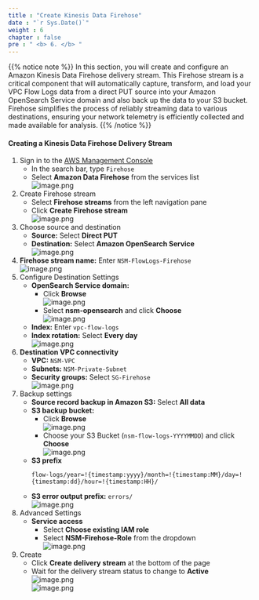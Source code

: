 ```yaml
---
title : "Create Kinesis Data Firehose"
date : "`r Sys.Date()`"
weight : 6
chapter : false
pre : " <b> 6. </b> "
---
```


{{% notice note %}}
In this section, you will create and configure an Amazon Kinesis Data Firehose delivery stream. This Firehose stream is a critical component that will automatically capture, transform, and load your VPC Flow Logs data from a direct PUT source into your Amazon OpenSearch Service domain and also back up the data to your S3 bucket. Firehose simplifies the process of reliably streaming data to various destinations, ensuring your network telemetry is efficiently collected and made available for analysis.
{{% /notice %}}

#### Creating a Kinesis Data Firehose Delivery Stream
1. Sign in to the [AWS Management Console](https://aws.amazon.com/console/)
    - In the search bar, type `Firehose`
    - Select **Amazon Data Firehose** from the services list    
    ![image.png](/images/6/image.png)    
2. Create Firehose stream
    - Select **Firehose streams** from the left navigation pane
    - Click **Create Firehose stream**    
    ![image.png](/images/6/image%201.png)    
3. Choose source and destination
    - **Source:** Select **Direct PUT**
    - **Destination:** Select **Amazon OpenSearch Service**    
    ![image.png](/images/6/image%202.png)    
4. **Firehose stream name:** Enter `NSM-FlowLogs-Firehose`    
    ![image.png](/images/6/image%203.png)    
5. Configure Destination Settings
    - **OpenSearch Service domain:**
        - Click **Browse**            
            ![image.png](/images/6/image%204.png)            
        - Select **nsm-opensearch** and click **Choose**            
            ![image.png](/images/6/image%205.png)            
    - **Index:** Enter `vpc-flow-logs`
    - **Index rotation:** Select **Every day**        
        ![image.png](/images/6/image%206.png)        
6. **Destination VPC connectivity**
    - **VPC:** `NSM-VPC`
    - **Subnets:** `NSM-Private-Subnet`
    - **Security groups:** Select `SG-Firehose`        
        ![image.png](/images/6/image%207.png)        
7. Backup settings
    - **Source record backup in Amazon S3:** Select **All data**
    - **S3 backup bucket:**
        - Click **Browse**            
            ![image.png](/images/6/image%208.png)            
        - Choose your S3 Bucket (`nsm-flow-logs-YYYYMMDD`) and click **Choose**            
            ![image.png](/images/6/image%209.png)            
    - **S3 prefix**        
        ```
        flow-logs/year=!{timestamp:yyyy}/month=!{timestamp:MM}/day=!{timestamp:dd}/hour=!{timestamp:HH}/
        ```        
    - **S3 error output prefix:** `errors/`    
    ![image.png](/images/6/image%2010.png)    
8. Advanced Settings
    - **Service access**
        - Select **Choose existing IAM role**
        - Select **NSM-Firehose-Role** from the dropdown    
    ![image.png](/images/6/image%2011.png)    
9. Create
    - Click **Create delivery stream** at the bottom of the page
    - Wait for the delivery stream status to change to **Active**    
    ![image.png](/images/6/image%2012.png)    
    ![image.png](/images/6/image%2013.png)
